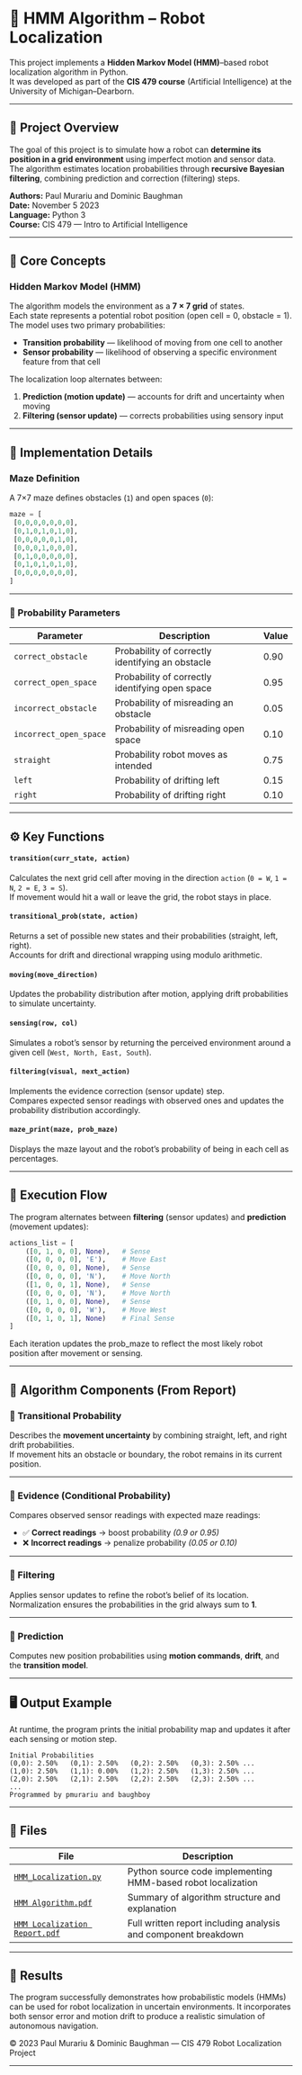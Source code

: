 # 🤖 HMM Algorithm – Robot Localization

This project implements a **Hidden Markov Model (HMM)**–based robot localization algorithm in Python.  
It was developed as part of the **CIS 479 course** (Artificial Intelligence) at the University of Michigan–Dearborn.

---

## 🧠 Project Overview
The goal of this project is to simulate how a robot can **determine its position in a grid environment** using imperfect motion and sensor data.  
The algorithm estimates location probabilities through **recursive Bayesian filtering**, combining prediction and correction (filtering) steps.

**Authors:** Paul Murariu and Dominic Baughman  
**Date:** November 5 2023  
**Language:** Python 3  
**Course:** CIS 479 — Intro to Artificial Intelligence  

---

## 🧩 Core Concepts
### Hidden Markov Model (HMM)
The algorithm models the environment as a **7 × 7 grid** of states.  
Each state represents a potential robot position (open cell = 0, obstacle = 1).  
The model uses two primary probabilities:
- **Transition probability** — likelihood of moving from one cell to another
- **Sensor probability** — likelihood of observing a specific environment feature from that cell  

The localization loop alternates between:
1. **Prediction (motion update)** — accounts for drift and uncertainty when moving
2. **Filtering (sensor update)** — corrects probabilities using sensory input

---

## 🧮 Implementation Details
### Maze Definition
A 7×7 maze defines obstacles (`1`) and open spaces (`0`):
```python
maze = [
 [0,0,0,0,0,0,0],
 [0,1,0,1,0,1,0],
 [0,0,0,0,0,1,0],
 [0,0,0,1,0,0,0],
 [0,1,0,0,0,0,0],
 [0,1,0,1,0,1,0],
 [0,0,0,0,0,0,0],
]
```
---

### 🎲 Probability Parameters

| Parameter | Description | Value |
|------------|-------------|-------|
| `correct_obstacle` | Probability of correctly identifying an obstacle | 0.90 |
| `correct_open_space` | Probability of correctly identifying open space | 0.95 |
| `incorrect_obstacle` | Probability of misreading an obstacle | 0.05 |
| `incorrect_open_space` | Probability of misreading open space | 0.10 |
| `straight` | Probability robot moves as intended | 0.75 |
| `left` | Probability of drifting left | 0.15 |
| `right` | Probability of drifting right | 0.10 |

---

## ⚙️ Key Functions

#### `transition(curr_state, action)`
Calculates the next grid cell after moving in the direction `action` (`0 = W`, `1 = N`, `2 = E`, `3 = S`).  
If movement would hit a wall or leave the grid, the robot stays in place.

#### `transitional_prob(state, action)`
Returns a set of possible new states and their probabilities (straight, left, right).  
Accounts for drift and directional wrapping using modulo arithmetic.

#### `moving(move_direction)`
Updates the probability distribution after motion, applying drift probabilities to simulate uncertainty.

#### `sensing(row, col)`
Simulates a robot’s sensor by returning the perceived environment around a given cell (`West, North, East, South`).

#### `filtering(visual, next_action)`
Implements the evidence correction (sensor update) step.  
Compares expected sensor readings with observed ones and updates the probability distribution accordingly.

#### `maze_print(maze, prob_maze)`
Displays the maze layout and the robot’s probability of being in each cell as percentages.

---

## 🔁 Execution Flow

The program alternates between **filtering** (sensor updates) and **prediction** (movement updates):

```python
actions_list = [
    ([0, 1, 0, 0], None),   # Sense
    ([0, 0, 0, 0], 'E'),    # Move East
    ([0, 0, 0, 0], None),   # Sense
    ([0, 0, 0, 0], 'N'),    # Move North
    ([1, 0, 0, 1], None),   # Sense
    ([0, 0, 0, 0], 'N'),    # Move North
    ([0, 1, 0, 0], None),   # Sense
    ([0, 0, 0, 0], 'W'),    # Move West
    ([0, 1, 0, 1], None)    # Final Sense
]
```

Each iteration updates the prob_maze to reflect the most likely robot position after movement or sensing.

---

## 📘 Algorithm Components (From Report)

### 🔄 Transitional Probability
Describes the **movement uncertainty** by combining straight, left, and right drift probabilities.  
If movement hits an obstacle or boundary, the robot remains in its current position.

---

### 🧩 Evidence (Conditional Probability)
Compares observed sensor readings with expected maze readings:

- ✅ **Correct readings** → boost probability *(0.9 or 0.95)*
- ❌ **Incorrect readings** → penalize probability *(0.05 or 0.10)*

---

### 🧮 Filtering
Applies sensor updates to refine the robot’s belief of its location.  
Normalization ensures the probabilities in the grid always sum to **1**.

---

### 🚀 Prediction
Computes new position probabilities using **motion commands**, **drift**, and the **transition model**.

---

## 🖥️ Output Example

At runtime, the program prints the initial probability map and updates it after each sensing or motion step.

```text
Initial Probabilities
(0,0): 2.50%   (0,1): 2.50%   (0,2): 2.50%   (0,3): 2.50% ...
(1,0): 2.50%   (1,1): 0.00%   (1,2): 2.50%   (1,3): 2.50% ...
(2,0): 2.50%   (2,1): 2.50%   (2,2): 2.50%   (2,3): 2.50% ...
...
Programmed by pmurariu and baughboy
```

---

## 📄 Files

| File | Description |
|------|-------------|
| [`HMM_Localization.py`](HMM_Localization.py) | Python source code implementing HMM-based robot localization |
| [`HMM Algorithm.pdf`](./HMM%20Algorithm.pdf) | Summary of algorithm structure and explanation |
| [`HMM Localization Report.pdf`](./HMM%20Localization%20Report.pdf) | Full written report including analysis and component breakdown |

---

## 🏁 Results

The program successfully demonstrates how probabilistic models (HMMs) can be used for robot localization in uncertain environments.
It incorporates both sensor error and motion drift to produce a realistic simulation of autonomous navigation.

© 2023 Paul Murariu & Dominic Baughman — CIS 479 Robot Localization Project

---
